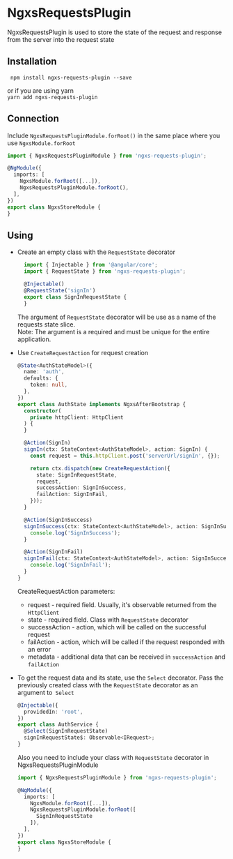 # NgxsRequestsPlugin
NgxsRequestsPlugin is used to store the state of the request and response from the server into the request state

## Installation

`
npm install ngxs-requests-plugin --save`

or if you are using yarn\
`yarn add ngxs-requests-plugin
`

## Connection
Include `NgxsRequestsPluginModule.forRoot()` in the same place where you use `NgxsModule.forRoot`
```typescript
import { NgxsRequestsPluginModule } from 'ngxs-requests-plugin';

@NgModule({
  imports: [
    NgxsModule.forRoot([...]),
    NgxsRequestsPluginModule.forRoot(),
  ],
})
export class NgxsStoreModule {
}
```

## Using
* Create an empty class with the `RequestState` decorator
    ```typescript
      import { Injectable } from '@angular/core';
      import { RequestState } from 'ngxs-requests-plugin';
  
      @Injectable()
      @RequestState('signIn')
      export class SignInRequestState {
      }
    ```
  The argument of `RequestState` decorator will be use as a name of the requests state slice.
  <br>
  Note: The argument is a required and must be unique for the entire application.  

* Use `CreateRequestAction` for request creation
    ```typescript
    @State<AuthStateModel>({
      name: 'auth',
      defaults: {
        token: null,
      },
    })
    export class AuthState implements NgxsAfterBootstrap {  
      constructor(
        private httpClient: HttpClient
      ) {
      }
    
      @Action(SignIn)
      signIn(ctx: StateContext<AuthStateModel>, action: SignIn) {
        const request = this.httpClient.post('serverUrl/signIn', {});
    
        return ctx.dispatch(new CreateRequestAction({
          state: SignInRequestState,
          request,
          successAction: SignInSuccess,
          failAction: SignInFail,
        }));
      }
    
      @Action(SignInSuccess)
      signInSuccess(ctx: StateContext<AuthStateModel>, action: SignInSuccess) {
        console.log('SignInSuccess');
      }
    
      @Action(SignInFail)
      signInFail(ctx: StateContext<AuthStateModel>, action: SignInSuccess) {
        console.log('SignInFail');
      }
    }
    ```
    CreateRequestAction parameters:
    * request - required field. Usually, it's observable returned from the `HttpClient`
    * state - required field. Class with `RequestState` decorator
    * successAction - action, which will be called on the successful request
    * failAction - action, which will be called if the request responded with an error
    * metadata - additional data that can be received in `successAction` and `failAction`

* To get the request data and its state, use the `Select` decorator. Pass the previously created class with the `RequestState` decorator as an argument to` Select`  
    ```typescript
    @Injectable({
      providedIn: 'root',
    })
    export class AuthService {
      @Select(SignInRequestState)
      signInRequestState$: Observable<IRequest>;
    }
    ```
    Also you need to include your class with `RequestState` decorator in NgxsRequestsPluginModule
    ```typescript
    import { NgxsRequestsPluginModule } from 'ngxs-requests-plugin';
    
    @NgModule({
      imports: [
        NgxsModule.forRoot([...]),
        NgxsRequestsPluginModule.forRoot([
          SignInRequestState
        ]),
      ],
    })
    export class NgxsStoreModule {
    }
    ```
